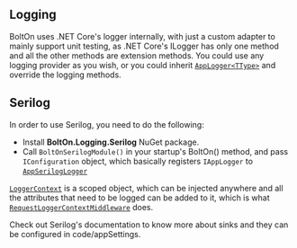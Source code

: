 Logging
-------
BoltOn uses .NET Core's logger internally, with just a custom adapter to mainly support unit testing, as .NET Core's ILogger has only one method and all the other methods are extension methods. You could use any logging provider as you wish, or you could inherit [`AppLogger<TType>`](https://github.com/gokulm/BoltOn/blob/master/src/BoltOn/Logging/AppLogger.cs) and override the logging methods.

Serilog
-------
In order to use Serilog, you need to do the following:

* Install **BoltOn.Logging.Serilog** NuGet package.
* Call `BoltOnSerilogModule()` in your startup's BoltOn() method, and pass `IConfiguration` object, which basically registers `IAppLogger` to [`AppSerilogLogger`](https://github.com/gokulm/BoltOn/blob/master/src/BoltOn.Logging.Serilog/AppSerilogLogger.cs)

[`LoggerContext`](https://github.com/gokulm/BoltOn/blob/master/src/BoltOn/Logging/LoggerContext.cs) is a scoped object, which can be injected anywhere and all the attributes that need to be logged can be added to it, which is what [`RequestLoggerContextMiddleware`](https://github.com/gokulm/BoltOn/blob/master/src/BoltOn.Web/Middlewares/RequestLoggerContextMiddleware.cs) does.

Check out Serilog's documentation to know more about sinks and they can be configured in code/appSettings.